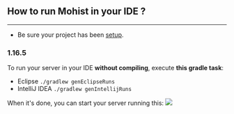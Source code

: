 ## How to run Mohist in your IDE ?
---

* Be sure your project has been [setup](./setup.md).

### 1.16.5

To run your server in your IDE **without compiling**, execute **this gradle task**: 
* Eclipse
    `./gradlew genEclipseRuns`
* IntelliJ IDEA
    `./gradlew genIntellijRuns`

When it's done, you can start your server running this:
![](https://cdn.discordapp.com/attachments/847205896235778058/856915908739596299/unknown.png)